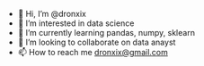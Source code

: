 - 👋 Hi, I’m @dronxix
- 👀 I’m interested in data science
- 🌱 I’m currently learning pandas, numpy, sklearn
- 💞️ I’m looking to collaborate on data anayst
- 📫 How to reach me dronxix@gmail.com

<!---
dronxix/dronxix is a ✨ special ✨ repository because its `README.md` (this file) appears on your GitHub profile.
You can click the Preview link to take a look at your changes.
--->
